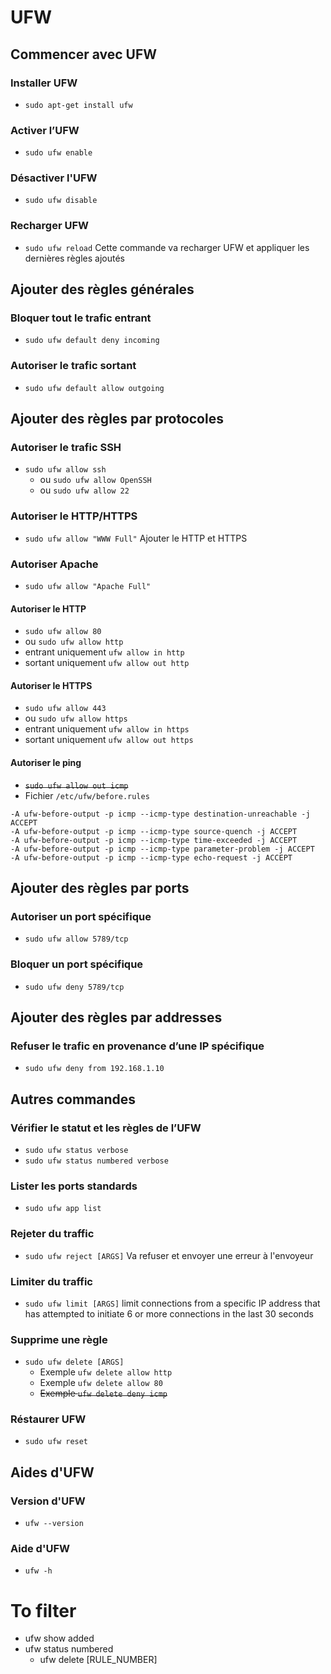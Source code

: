 # UFW
## Commencer avec UFW
### Installer UFW
- `sudo apt-get install ufw`
### Activer l’UFW
- `sudo ufw enable`
### Désactiver l'UFW
- `sudo ufw disable`
### Recharger UFW
- `sudo ufw reload` Cette commande va recharger UFW et appliquer les dernières règles ajoutés

## Ajouter des règles générales
### Bloquer tout le trafic entrant
- `sudo ufw default deny incoming`
### Autoriser le trafic sortant
- `sudo ufw default allow outgoing`

## Ajouter des règles par protocoles
### Autoriser le trafic SSH
- `sudo ufw allow ssh`
  - ou `sudo ufw allow OpenSSH`
  - ou `sudo ufw allow 22`
### Autoriser le HTTP/HTTPS
- `sudo ufw allow "WWW Full"` Ajouter le HTTP et HTTPS
### Autoriser Apache
- `sudo ufw allow "Apache Full"`
#### Autoriser le HTTP
- `sudo ufw allow 80`
- ou `sudo ufw allow http`
- entrant uniquement `ufw allow in http`
- sortant uniquement `ufw allow out http`
#### Autoriser le HTTPS
- `sudo ufw allow 443`
- ou `sudo ufw allow https`
- entrant uniquement `ufw allow in https`
- sortant uniquement `ufw allow out https`
#### Autoriser le ping
- ~~`sudo ufw allow out icmp`~~
- Fichier `/etc/ufw/before.rules`

```
-A ufw-before-output -p icmp --icmp-type destination-unreachable -j ACCEPT
-A ufw-before-output -p icmp --icmp-type source-quench -j ACCEPT
-A ufw-before-output -p icmp --icmp-type time-exceeded -j ACCEPT
-A ufw-before-output -p icmp --icmp-type parameter-problem -j ACCEPT
-A ufw-before-output -p icmp --icmp-type echo-request -j ACCEPT
```

## Ajouter des règles par ports
### Autoriser un port spécifique
- `sudo ufw allow 5789/tcp`
### Bloquer un port spécifique
- `sudo ufw deny 5789/tcp`

## Ajouter des règles par addresses
### Refuser le trafic en provenance d’une IP spécifique
- `sudo ufw deny from 192.168.1.10`

## Autres commandes
### Vérifier le statut et les règles de l’UFW
- `sudo ufw status verbose`
- `sudo ufw status numbered verbose`
### Lister les ports standards
- `sudo ufw app list`
### Rejeter du traffic
- `sudo ufw reject [ARGS]` Va refuser et envoyer une erreur à l'envoyeur
### Limiter du traffic
- `sudo ufw limit [ARGS]` limit connections from a specific IP address that has attempted to initiate 6 or more connections in the last 30 seconds
### Supprime une règle
- `sudo ufw delete [ARGS]`
  - Exemple `ufw delete allow http`
  - Exemple `ufw delete allow 80`
  - ~~Exemple `ufw delete deny icmp`~~
### Réstaurer UFW
- `sudo ufw reset`

## Aides d'UFW
### Version d'UFW
- `ufw --version`
### Aide d'UFW
- `ufw -h`



# To filter
- ufw show added
- ufw status numbered
  - ufw delete [RULE_NUMBER]